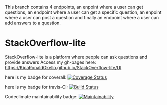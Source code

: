 This branch contains 4 endpoints, an enpoint where a user can get questions, an endpoint where a user can get a specific question, an enpoint where a user can post a question and finally an endpoint where a user can add answers to a question.

# StackOverflow-lite
StackOverflow-lite is a platform where people can ask questions and provide answers
Access my gh-pages here: https://KicaRonaldOkello.github.io/StackOverflow-lite/UI

here is my badge for coverall: [![Coverage Status](https://coveralls.io/repos/github/KicaRonaldOkello/StackOverflow-lite/badge.svg?branch=APIs)](https://coveralls.io/github/KicaRonaldOkello/StackOverflow-lite?branch=APIs)

here is my badge for travis-CI: [![Build Status](https://travis-ci.org/KicaRonaldOkello/StackOverflow-lite.svg?branch=APIs)](https://travis-ci.org/KicaRonaldOkello/StackOverflow-lite)

Codeclimate maintainability badge: [![Maintainability](https://api.codeclimate.com/v1/badges/ceac1a4f17c0022ca7bb/maintainability)](https://codeclimate.com/github/KicaRonaldOkello/StackOverflow-lite/maintainability)


